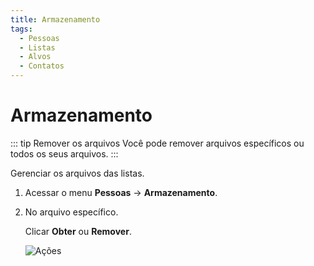 ```yaml
---
title: Armazenamento
tags:
  - Pessoas
  - Listas
  - Alvos
  - Contatos
---
```


# Armazenamento

::: tip Remover os arquivos
Você pode remover arquivos específicos ou todos os seus arquivos.
:::

Gerenciar os arquivos das listas.

1. Acessar o menu **Pessoas** -> **Armazenamento**.

2. No arquivo específico.

   Clicar **Obter** ou **Remover**.

   ![Ações](https://cdn.phishx.io/phishx-docs/images/phishx_lists_people_export_03.webp)
